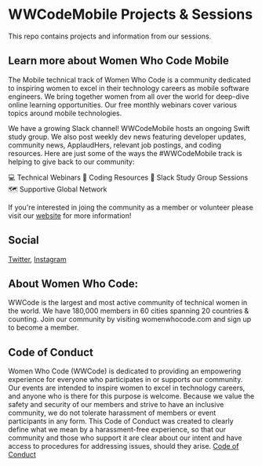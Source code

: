 # WWCodeMobile Projects & Sessions

This repo contains projects and information from our sessions.

## Learn more about Women Who Code Mobile

The Mobile technical track of Women Who Code is a community dedicated to inspiring women to excel in their technology careers as mobile software engineers. We bring together women from all over the world for deep-dive online learning opportunities. Our free monthly webinars cover various topics around mobile technologies.

We have a growing Slack channel! WWCodeMobile hosts an ongoing Swift study group. We also post weekly dev news featuring developer updates, community news, ApplaudHers, relevant job postings, and coding resources.
Here are just some of the ways the #WWCodeMobile track is helping to give back to our community:

💻 Technical Webinars 📲 Coding Resources 💭 Slack Study Group Sessions 🗺️ Supportive Global Network

If you're interested in joing the community as a member or volunteer please visit our [website](https://www.womenwhocode.com/mobile) for more information!

## Social
[Twitter](https://twitter.com/wwcodemobile),
[Instagram](https://www.instagram.com/wwcodemobile/)

## About Women Who Code:
WWCode is the largest and most active community of technical women in the world. We have 180,000 members in 60 cities spanning 20 countries & counting. Join our community by visiting womenwhocode.com and sign up to become a member.

## Code of Conduct
Women Who Code (WWCode) is dedicated to providing an empowering experience for everyone who participates in or supports our community. Our events are intended to inspire women to excel in technology careers, and anyone who is there for this purpose is welcome. Because we value the safety and security of our members and strive to have an inclusive community, we do not tolerate harassment of members or event participants in any form. This Code of Conduct was created to clearly define what we mean by a harassment-free experience, so that our community and those who support it are clear about our intent and have access to procedures for addressing issues, should they arise.
[Code of Conduct](https://www.womenwhocode.com/codeofconduct)
```

